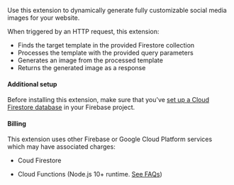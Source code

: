 Use this extension to dynamically generate fully customizable social media images for your website.

When triggered by an HTTP request, this extension:

- Finds the target template in the provided Firestore collection
- Processes the template with the provided query parameters
- Generates an image from the processed template
- Returns the generated image as a response

#### Additional setup

Before installing this extension, make sure that you've [set up a Cloud Firestore database](https://firebase.google.com/docs/firestore/quickstart) in your Firebase project.

#### Billing

This extension uses other Firebase or Google Cloud Platform services which may have associated charges:

- Coud Firestore

- Cloud Functions (Node.js 10+ runtime. [See FAQs](https://firebase.google.com/support/faq#extensions-pricing))
